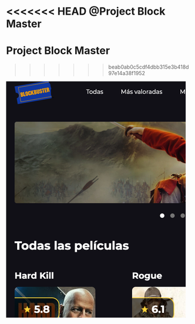 <<<<<<< HEAD
@Project Block Master
=======
# Project Block Master
>>>>>>> beab0ab0c5cdf4dbb315e3b418d97e14a38f1952

<img src="./public/images/img-readme.png" alt="block master poster"/>
